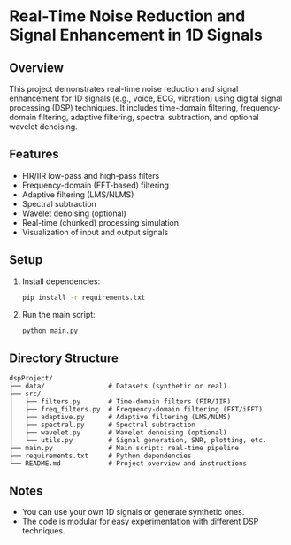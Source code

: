 # Real-Time Noise Reduction and Signal Enhancement in 1D Signals

## Overview
This project demonstrates real-time noise reduction and signal enhancement for 1D signals (e.g., voice, ECG, vibration) using digital signal processing (DSP) techniques. It includes time-domain filtering, frequency-domain filtering, adaptive filtering, spectral subtraction, and optional wavelet denoising.

## Features
- FIR/IIR low-pass and high-pass filters
- Frequency-domain (FFT-based) filtering
- Adaptive filtering (LMS/NLMS)
- Spectral subtraction
- Wavelet denoising (optional)
- Real-time (chunked) processing simulation
- Visualization of input and output signals

## Setup
1. Install dependencies:
   ```bash
   pip install -r requirements.txt
   ```
2. Run the main script:
   ```bash
   python main.py
   ```

## Directory Structure
```
dspProject/
├── data/                # Datasets (synthetic or real)
├── src/
│   ├── filters.py       # Time-domain filters (FIR/IIR)
│   ├── freq_filters.py  # Frequency-domain filtering (FFT/iFFT)
│   ├── adaptive.py      # Adaptive filtering (LMS/NLMS)
│   ├── spectral.py      # Spectral subtraction
│   ├── wavelet.py       # Wavelet denoising (optional)
│   └── utils.py         # Signal generation, SNR, plotting, etc.
├── main.py              # Main script: real-time pipeline
├── requirements.txt     # Python dependencies
└── README.md            # Project overview and instructions
```

## Notes
- You can use your own 1D signals or generate synthetic ones.
- The code is modular for easy experimentation with different DSP techniques. 